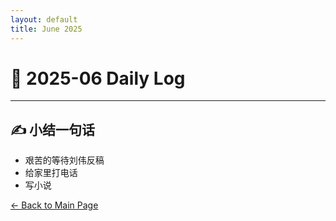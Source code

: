 ```yaml
---
layout: default
title: June 2025
---
```


# 📅 2025-06  Daily Log




---

## ✍️ 小结一句话
- 艰苦的等待刘伟反稿
- 给家里打电话
- 写小说



[← Back to Main Page](/index.md)
 
